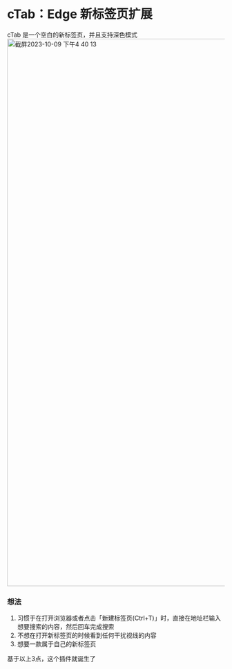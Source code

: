 # cTab：Edge 新标签页扩展

cTab 是一个空白的新标签页，并且支持深色模式
<img width="1266" alt="截屏2023-10-09 下午4 40 13" src="https://github.com/douseful/cTab/assets/52767905/de94aa32-e76a-42dc-bfec-bf144b62dab6">

 
### 想法
1. 习惯于在打开浏览器或者点击「新建标签页(Ctrl+T)」时，直接在地址栏输入想要搜索的内容，然后回车完成搜索  
2. 不想在打开新标签页的时候看到任何干扰视线的内容
3. 想要一款属于自己的新标签页

基于以上3点，这个插件就诞生了
